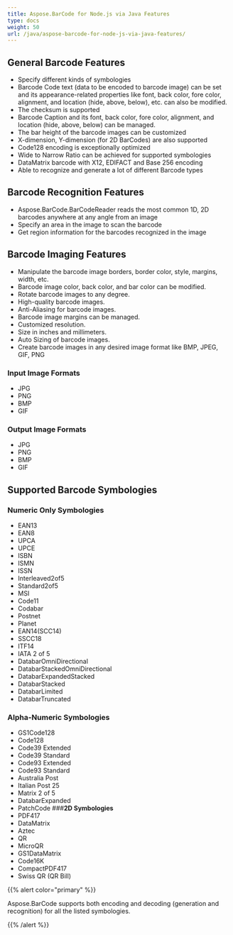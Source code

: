 ```yaml
---
title: Aspose.BarCode for Node.js via Java Features
type: docs
weight: 50
url: /java/aspose-barcode-for-node-js-via-java-features/
---
```


## **General Barcode Features**
- Specify different kinds of symbologies
- Barcode Code text (data to be encoded to barcode image) can be set and its appearance-related properties like font, back color, fore color, alignment, and location (hide, above, below), etc. can also be modified.
- The checksum is supported
- Barcode Caption and its font, back color, fore color, alignment, and location (hide, above, below) can be managed.
- The bar height of the barcode images can be customized
- X-dimension, Y-dimension (for 2D BarCodes) are also supported
- Code128 encoding is exceptionally optimized
- Wide to Narrow Ratio can be achieved for supported symbologies
- DataMatrix barcode with X12, EDIFACT and Base 256 encoding
- Able to recognize and generate a lot of different Barcode types

## **Barcode Recognition Features**
- Aspose.BarCode.BarCodeReader reads the most common 1D, 2D barcodes anywhere at any angle from an image
- Specify an area in the image to scan the barcode
- Get region information for the barcodes recognized in the image

## **Barcode Imaging Features**
- Manipulate the barcode image borders, border color, style, margins, width, etc.
- Barcode image color, back color, and bar color can be modified.
- Rotate barcode images to any degree.
- High-quality barcode images.
- Anti-Aliasing for barcode images.
- Barcode image margins can be managed.
- Customized resolution.
- Size in inches and millimeters.
- Auto Sizing of barcode images.
- Create barcode images in any desired image format like BMP, JPEG, GIF, PNG

### **Input Image Formats**
- JPG
- PNG
- BMP
- GIF
### **Output Image Formats**
- JPG
- PNG
- BMP
- GIF

## **Supported Barcode Symbologies**
### **Numeric Only Symbologies**
- EAN13
- EAN8
- UPCA
- UPCE
- ISBN
- ISMN
- ISSN
- Interleaved2of5
- Standard2of5
- MSI
- Code11
- Codabar
- Postnet
- Planet
- EAN14(SCC14)
- SSCC18
- ITF14
- IATA 2 of 5
- DatabarOmniDirectional
- DatabarStackedOmniDirectional
- DatabarExpandedStacked
- DatabarStacked
- DatabarLimited
- DatabarTruncated
### **Alpha-Numeric Symbologies**
- GS1Code128
- Code128
- Code39 Extended
- Code39 Standard
- Code93 Extended
- Code93 Standard
- Australia Post
- Italian Post 25
- Matrix 2 of 5
- DatabarExpanded
- PatchCode
###**2D Symbologies**
- PDF417
- DataMatrix
- Aztec
- QR
- MicroQR
- GS1DataMatrix
- Code16K
- CompactPDF417
- Swiss QR (QR Bill)

{{% alert color="primary" %}} 

Aspose.BarCode supports both encoding and decoding (generation and recognition) for all the listed symbologies.

{{% /alert %}} 